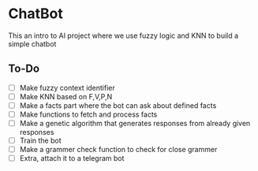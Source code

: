 # ChatBot
This an intro to AI project where we use fuzzy logic and KNN to build a simple chatbot
## To-Do
- [ ] Make fuzzy context identifier
- [ ] Make KNN based on F,V,P,N
- [ ] Make a facts part where the bot can ask about defined facts
- [ ] Make functions to fetch and process facts
- [ ] Make a genetic algorithm that generates responses from already given responses
- [ ] Train the bot
- [ ] Make a grammer check function to check for close grammer
- [ ] Extra, attach it to a telegram bot

